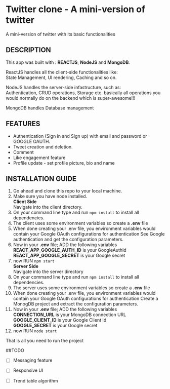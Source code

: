 # Twitter clone - A mini-version of twitter
A mini-version of twitter with its basic functionalities

## DESCRIPTION
This app was built with : __REACTJS__, __NodeJS__ and __MongoDB__.

ReactJS handles all the client-side functionalities like: <br>
State Management, UI rendering, Caching and so on.

NodeJS handles the server-side infastructure, such as: <br>
Authentication, CRUD operations, Storage etc. basically all operations you would normally do on the backend which is super-awesome!!!

MongoDB handles Database management

## FEATURES
- Authentication (Sign in and Sign up) with email and password or GOOGLE OAUTH.
- Tweet creation and deletion.
- Comment 
- Like engagement feature
- Profile update - set profile picture, bio and name 

## INSTALLATION GUIDE
1. Go ahead and clone this repo to your local machine.
2. Make sure you have node installed. <br>
__Client Side__ <br>
Navigate into the client directory. <br>
3. On your command line type and run `npm install` to install all dependencies.
4. The client uses some environment variables so create a __.env__ file
5. When done creating your .env file, you environment variables would contain your Google OAuth configurations for authentication
   See Google authentication and get the configuration parameters.
6. Now in your __.env__ file; ADD the following variables <br>
   __REACT_APP_GOOGLE_AUTH_ID__ is your GoogleAuthId <br>
   __REACT_APP_GOOGLE_SECRET__ is your Google secret <br>
7. now RUN `npm start` <br>
__Server Side__ <br>
Navigate into the server directory <br>
8. On your command line type and run `npm install` to install all dependencies.
9. The server uses some environment variables so create a __.env__ file
10. When done creating your .env file, you environment variables would contain your Google OAuth configurations for authentication
   Create a MonogDB project and extract the configuration parameters.
11. Now in your __.env__ file; ADD the following variables <br>
   __CONNECTION_URL__ is your MongoDB connection URL <br>
   __GOOGLE_CLIENT_ID__ is your Google Client Id <br>
   __GOOGLE_SECRET__ is your Google secret <br>
12. now RUN `node start`

That is all you need to run the project 

##TODO
- [ ] Messaging feature
- [ ] Responsive UI
- [ ] Trend table algorithm

